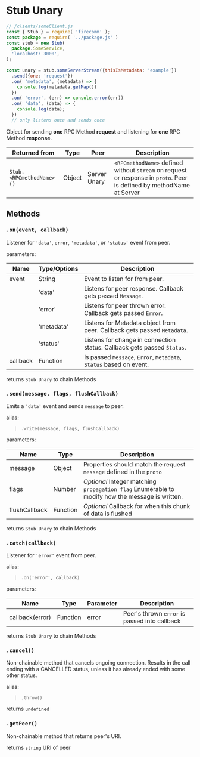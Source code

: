 # Stub Unary

```javascript
// /clients/someClient.js
const { Stub } = require( 'firecomm' );
const package = require( '../package.js' )
const stub = new Stub( 
  package.SomeService, 
  'localhost: 3000',
);

const unary = stub.someServerStream({thisIsMetadata: 'example'})
  .send({one: 'request'})
  .on( 'metadata', (metadata) => {
    console.log(metadata.getMap())
  })
  .on( 'error', (err) => console.error(err))
  .on( 'data', (data) => {
    console.log(data);
  })
  // only listens once and sends once
```

Object for sending **one** RPC Method **request** and listening for **one** RPC Method **response**.

| Returned from          | Type   | Peer         | Description                                                                |
| ------------------------ | -------- | -------------- | ---------------------------------------------------------------------------- |
| `Stub.<RPCmethodName>()` | Object | Server Unary | `<RPCmethodName>` defined without `stream` on request or response in `proto`. Peer is defined by methodName at Server | 

## Methods

### `.on(event, callback)`
Listener for `'data'`, `error`, `'metadata'`, or `'status'` event from peer.

parameters:

| Name     | Type/Options | Description                                                            |
| ---------- | -------------- | ------------------------------------------------------------------------ |
| event    | String       | Event to listen for from peer.                                         |
|          | 'data'       | Listens for peer response. Callback gets passed `Message`.              |
|          | 'error'      | Listens for peer thrown error. Callback gets passed `Error`.            |
|          | 'metadata'   | Listens for Metadata object from peer. Callback gets passed `Metadata`. |
|          | 'status'     | Listens for change in connection status. Callback gets passed `Status`. |
| callback | Function     | Is passed `Message`, `Error`, `Metadata`, `Status` based on event.     |
returns `Stub Unary` to chain Methods

### `.send(message, flags, flushCallback)`

Emits a `'data'` event and sends `message` to peer.

alias:
> `.write(message, flags, flushCallback)`

parameters:

| Name          | Type     | Description                                                                                     |
| --------------- | ---------- | ------------------------------------------------------------------------------------------------- |
| message       | Object   | Properties should match the request `message` defined in the `proto`                            |
| flags         | Number   | *Optional* Integer matching `propagation flag` Enumerable to modify how the message is written. |
| flushCallback | Function | *Optional* Callback for when this chunk of data is flushed                                      |
returns `Stub Unary` to chain Methods

### `.catch(callback)`
Listener for `'error'` event from peer.

alias:
> `.on('error', callback)`

parameters:

| Name     | Type     | Parameter | Description                                   |
| ---------- | ---------- | ----------- | ----------------------------------------------- |
| callback(error) | Function | error     | Peer's thrown `error` is passed into callback |
returns `Stub Unary` to chain Methods

### `.cancel()`
Non-chainable method that cancels ongoing connection. Results in the call ending with a CANCELLED status, unless it has already ended with some other status.

alias:

> `.throw()`


returns `undefined`

### `.getPeer()`
Non-chainable method that returns peer's URI.

returns `string` URI of peer